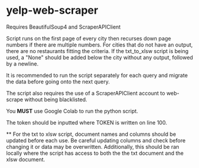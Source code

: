 # yelp-web-scraper

Requires BeautifulSoup4 and ScraperAPIClient

Script runs on the first page of every city then recurses down page numbers if there are multiple numbers. For cities that do not have an output, there are no restaurants fitting the criteria. If the txt_to_xlsw script is being used, a "None" should be added below the city without any output, followed by a newline. 

It is recommended to run the script separately for each query and migrate the data before going onto the next query. 

The script also requires the use of a ScraperAPIClient account to web-scrape without being blacklisted.

You **MUST** use Google Colab to run the python script.

The token should be inputted where TOKEN is written on line 100.

** For the txt to xlsw script, document names and columns should be updated before each use. Be careful updating columns and check before changing it or data may be overwritten. Additionally, this should be ran locally where the script has access to both the the txt document and the xlsw document.
